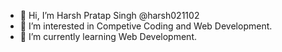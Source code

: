 - 👋 Hi, I’m Harsh Pratap Singh @harsh021102
- 👀 I’m interested in Competive Coding and Web Development.
- 🌱 I’m currently learning Web Development.
